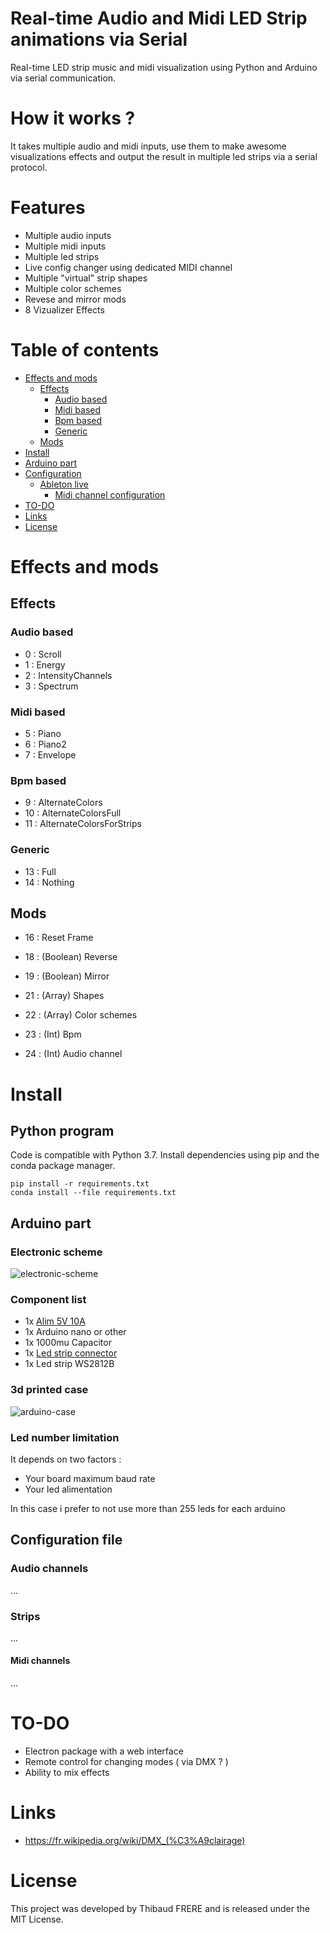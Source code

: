 # Real-time Audio and Midi LED Strip animations via Serial

Real-time LED strip music and midi visualization using Python and Arduino via serial communication.

# How it works ?

It takes multiple audio and midi inputs, use them to make awesome visualizations effects and output the result in multiple led strips via a serial protocol.

# Features

- Multiple audio inputs
- Multiple midi inputs
- Multiple led strips
- Live config changer using dedicated MIDI channel
- Multiple "virtual" strip shapes
- Multiple color schemes
- Revese and mirror mods
- 8 Vizualizer Effects


# Table of contents

- [Effects and mods](#effects-and-mods)
  * [Effects](#effects)
    + [Audio based](#audio-based)
    + [Midi based](#midi-based)
    + [Bpm based](#bpm-based)
    + [Generic](#generic)
  * [Mods](#mods)
- [Install](#install)
- [Arduino part](#arduino-part)
- [Configuration](#configuration)
  * [Ableton live](#ableton-live)
    + [Midi channel configuration](#midi-channel-configuration)
- [TO-DO](#TO-DO)
- [Links](#links)
- [License](#license)


# Effects and mods

## Effects

### Audio based

- 0 : Scroll
- 1 : Energy
- 2 : IntensityChannels
- 3 : Spectrum

### Midi based

- 5 : Piano
- 6 : Piano2
- 7 : Envelope

### Bpm based

- 9 : AlternateColors
- 10 : AlternateColorsFull
- 11 : AlternateColorsForStrips

### Generic

- 13 : Full
- 14 : Nothing


## Mods

- 16 : Reset Frame

- 18 : (Boolean) Reverse
- 19 : (Boolean) Mirror

- 21 : (Array) Shapes
- 22 : (Array) Color schemes
- 23 : (Int) Bpm
- 24 : (Int) Audio channel


# Install

## Python program
Code is compatible with Python 3.7. Install dependencies using pip and the conda package manager.

```
pip install -r requirements.txt
conda install --file requirements.txt
```

## Arduino part

### Electronic scheme

![electronic-scheme](../images/electronic-scheme.png)

### Component list

- 1x [Alim 5V 10A](https://www.amazon.fr/gp/product/B06XCMQ212/ref=ppx_yo_dt_b_asin_title_o00_s00?ie=UTF8&psc=1)
- 1x Arduino nano or other
- 1x 1000mu Capacitor
- 1x [Led strip connector](https://www.amazon.fr/BTF-LIGHTING-Connectors-WS2812B-WS2811-20pairs/dp/B01DC0KIT2/ref=sr_1_19?__mk_fr_FR=ÅMÅŽÕÑ&keywords=led+strip+connector&qid=1569857203&s=lighting&sr=1-19)
- 1x Led strip WS2812B

### 3d printed case

![arduino-case](../images/arduino-case.png)

### Led number limitation

It depends on two factors :
  - Your board maximum baud rate
  - Your led alimentation

In this case i prefer to not use more than 255 leds for each arduino


## Configuration file

### Audio channels
...
### Strips
...
#### Midi channels
...

# TO-DO

- Electron package with a web interface
- Remote control for changing modes ( via DMX ? )
- Ability to mix effects

# Links

- https://fr.wikipedia.org/wiki/DMX_(%C3%A9clairage)

# License
This project was developed by Thibaud FRERE and is released under the MIT License.
